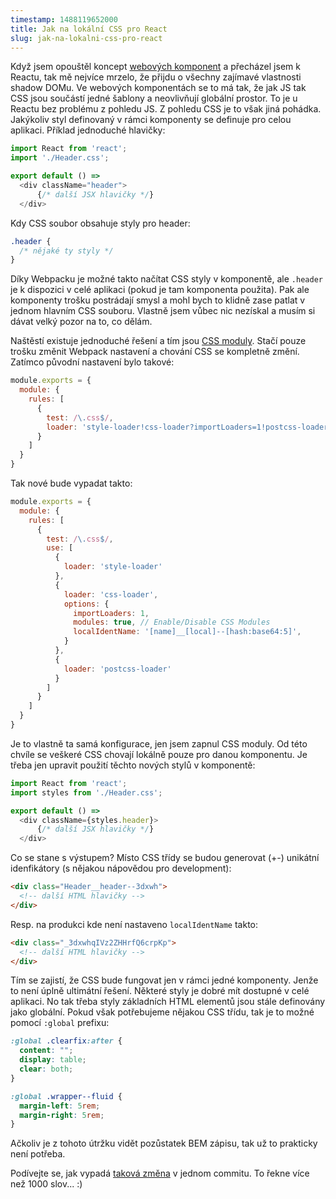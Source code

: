 ```yaml
---
timestamp: 1488119652000
title: Jak na lokální CSS pro React
slug: jak-na-lokalni-css-pro-react
---
```

Když jsem opouštěl koncept [webových komponent](1-od-komponent-zpet-ke-komponentam) a přecházel jsem k Reactu, tak mě nejvíce mrzelo, že přijdu o všechny zajímavé vlastnosti shadow DOMu. Ve webových komponentách se to má tak, že jak JS tak CSS jsou součástí jedné šablony a neovlivňují globální prostor. To je u Reactu bez problému z pohledu JS. Z pohledu CSS je to však jiná pohádka. Jakýkoliv styl definovaný v rámci komponenty se definuje pro celou aplikaci. Příklad jednoduché hlavičky:

```js
import React from 'react';
import './Header.css';

export default () =>
  <div className="header">
	  {/* další JSX hlavičky */}
  </div>
```

Kdy CSS soubor obsahuje styly pro header:

```css
.header {
  /* nějaké ty styly */
}
```

Díky Webpacku je možné takto načítat CSS styly v komponentě, ale `.header` je k dispozici v celé aplikaci (pokud je tam komponenta použita). Pak ale komponenty trošku postrádají smysl a mohl bych to klidně zase patlat v jednom hlavním CSS souboru. Vlastně jsem vůbec nic nezískal a musím si dávat velký pozor na to, co dělám.

Naštěstí existuje jednoduché řešení a tím jsou [CSS moduly](https://github.com/css-modules/css-modules). Stačí pouze trošku změnit Webpack nastavení a chování CSS se kompletně změní. Zatímco původní nastavení bylo takové:

```js
module.exports = {
  module: {
    rules: [
      {
        test: /\.css$/,
        loader: 'style-loader!css-loader?importLoaders=1!postcss-loader'
      }
    ]
  }
}
```

Tak nové bude vypadat takto:

```js
module.exports = {
  module: {
    rules: [
      {
        test: /\.css$/,
        use: [
          {
            loader: 'style-loader'
          },
          {
            loader: 'css-loader',
            options: {
              importLoaders: 1,
              modules: true, // Enable/Disable CSS Modules
              localIdentName: '[name]__[local]--[hash:base64:5]',
            }
          },
          {
            loader: 'postcss-loader'
          }
        ]
      }
    ]
  }
}
```

Je to vlastně ta samá konfigurace, jen jsem zapnul CSS moduly. Od této chvíle se veškeré CSS chovají lokálně pouze pro danou komponentu. Je třeba jen upravit použití těchto nových stylů v komponentě:

```js
import React from 'react';
import styles from './Header.css';

export default () =>
  <div className={styles.header}>
	  {/* další JSX hlavičky */}
  </div>
```

Co se stane s výstupem? Místo CSS třídy se budou generovat (+-) unikátní idenfikátory (s nějakou nápovědou pro development):

```html
<div class="Header__header--3dxwh">
  <!-- další HTML hlavičky -->
</div>
```

Resp. na produkci kde není nastaveno `localIdentName` takto:

```html
<div class="_3dxwhqIVz2ZHHrfQ6crpKp">
  <!-- další HTML hlavičky -->
</div>
```

Tím se zajistí, že CSS bude fungovat jen v rámci jedné komponenty. Jenže to není úplně ultimátní řešení. Některé styly je dobré mít dostupné v celé aplikaci. No tak třeba styly základních HTML elementů jsou stále definovány jako globální. Pokud však potřebujeme nějakou CSS třídu, tak je to možné pomocí `:global` prefixu:

```css
:global .clearfix:after {
  content: "";
  display: table;
  clear: both;
}

:global .wrapper--fluid {
  margin-left: 5rem;
  margin-right: 5rem;
}
```

Ačkoliv je z tohoto útržku vidět pozůstatek BEM zápisu, tak už to prakticky není potřeba.

Podívejte se, jak vypadá [taková změna](https://github.com/adeira/connector-frontend/commit/e3106bd84952da4350af0d9a9329a3f747724571) v jednom commitu. To řekne více než 1000 slov... :)